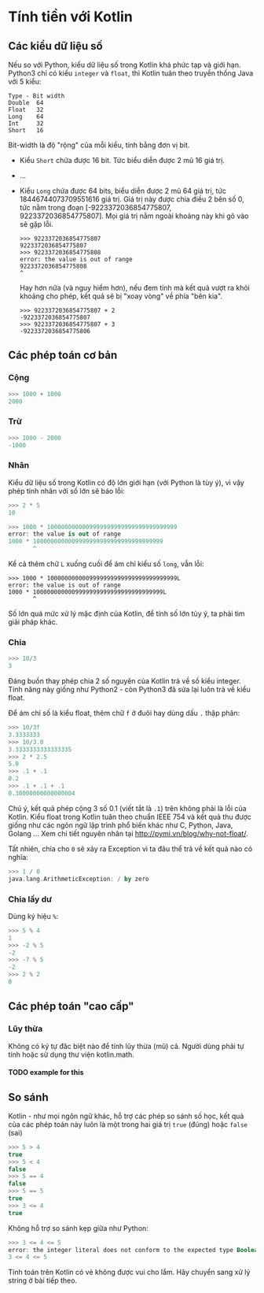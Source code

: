 # Tính tiền với Kotlin

## Các kiểu dữ liệu số

Nếu so với Python, kiểu dữ liệu số trong Kotlin khá phức tạp và giới hạn.
Python3 chỉ có kiểu `integer` và `float`, thì Kotlin tuân theo truyền thống Java
với 5 kiểu:

```
Type - Bit width
Double 	64
Float 	32
Long 	64
Int 	32
Short 	16
```

Bit-width là độ "rộng" của mỗi kiểu, tính bằng đơn vị bit.

- Kiểu `Short` chứa được 16 bit. Tức biểu diễn được 2 mũ 16 giá trị.
- ...
- Kiểu `Long` chứa được 64 bits, biểu diễn được 2 mũ 64 giá trị, tức 18446744073709551616 giá trị. Giá trị này được chia điều 2 bên số 0, tức nằm trong đoạn [-9223372036854775807, 9223372036854775807]. Mọi giá trị nằm ngoài khoảng này khi gõ vào sẽ gặp lỗi.

  ```
  >>> 9223372036854775807
  9223372036854775807
  >>> 9223372036854775808
  error: the value is out of range
  9223372036854775808
  ^
  ```

  Hay hơn nữa (và nguy hiểm hơn), nếu đem tính mà kết quả vượt ra khỏi khoảng cho phép, kết quả sẽ bị "xoay vòng" về phía "bên kia".

  ```
  >>> 9223372036854775807 + 2
  -9223372036854775807
  >>> 9223372036854775807 + 3
  -9223372036854775806
  ```

## Các phép toán cơ bản

### Cộng

```kotlin
>>> 1000 + 1000
2000
```

### Trừ

```kotlin
>>> 1000 - 2000
-1000
```

### Nhân

Kiểu dữ liệu số trong Kotlin có độ lớn giới hạn (với Python là tùy ý),
vì vậy phép tính nhân với số lớn sẽ báo lỗi:


```kotlin
>>> 2 * 5
10

>>> 1000 * 1000000000009999999999999999999999999
error: the value is out of range
1000 * 1000000000009999999999999999999999999
       ^
```

Kể cả thêm chữ `L` xuống cuối để ám chỉ kiểu số `long`, vẫn lỗi:

```
>>> 1000 * 1000000000009999999999999999999999999L
error: the value is out of range
1000 * 1000000000009999999999999999999999999L
       ^
```

Số lớn quá mức xử lý mặc định của Kotlin, để tính số lớn tùy ý,
ta phải tìm giải pháp khác.

### Chia

```kotlin
>>> 10/3
3
```

Đáng buồn thay phép chia 2 số nguyên của Kotlin trả về số kiểu integer.
Tính năng này giống như Python2 - còn Python3 đã sửa lại luôn trả về kiểu float.

Để ám chỉ số là kiểu float, thêm chữ `f` ở đuôi hay dùng dấu `.` thập phân:

```kotlin
>>> 10/3f
3.3333333
>>> 10/3.0
3.3333333333333335
>>> 2 * 2.5
5.0
>>> .1 + .1
0.2
>>> .1 + .1 + .1
0.30000000000000004
```
Chú ý, kết quả phép cộng 3 số 0.1 (viết tắt là `.1`) trên không phải là lỗi của
Kotlin. Kiểu float trong Kotlin tuân theo chuẩn IEEE 754 và kết quả thu được giống như các ngôn ngữ lập trình phổ biến khác như C, Python, Java, Golang ... Xem chi tiết nguyên nhân tại http://pymi.vn/blog/why-not-float/.

Tất nhiên, chia cho `0` sẽ xảy ra Exception vì ta đâu thể trả về kết quả nào có nghĩa:

```kotlin
>>> 1 / 0
java.lang.ArithmeticException: / by zero

```

### Chia lấy dư
Dùng ký hiệu `%`:

```kotlin
>>> 5 % 4
1
>>> -2 % 5
-2
>>> -7 % 5
-2
>>> 2 % 2
0
```

## Các phép toán "cao cấp"

### Lũy thừa
Không có ký tự đăc biệt nào để tính lũy thừa (mũ) cả.
Người dùng phải tự tính hoặc sử dụng thư viện kotlin.math.

#### TODO example for this

## So sánh

Kotlin - như mọi ngôn ngữ khác, hỗ trợ các phép so sánh số học, kết quả của các phép toán này luôn là một trong hai giá trị `true` (đúng) hoặc `false` (sai)

```kotlin
>>> 5 > 4
true
>>> 5 < 4
false
>>> 5 == 4
false
>>> 5 == 5
true
>>> 3 <= 4
true
```

Không hỗ trợ so sánh kẹp giữa như Python:

```kotlin
>>> 3 <= 4 <= 5
error: the integer literal does not conform to the expected type Boolean
3 <= 4 <= 5
```

Tính toán trên Kotlin có vẻ không được vui cho lắm. Hãy chuyển sang xử lý string
ở bài tiếp theo.
